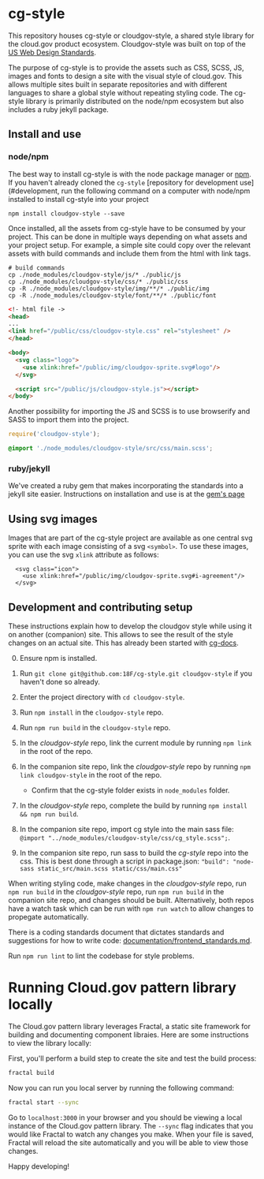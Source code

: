 # cg-style
This repository houses cg-style or cloudgov-style, a shared style library for the cloud.gov product ecosystem. Cloudgov-style was built on top of the [US Web Design Standards](https://github.com/18F/web-design-standards).

The purpose of cg-style is to provide the assets such as CSS, SCSS, JS, images and fonts to design a site with the visual style of cloud.gov. This allows multiple sites built in separate repositories and with different languages to share a global style without repeating styling code. The cg-style library is primarily distributed on the node/npm ecosystem but also includes a ruby jekyll package.

## Install and use
### node/npm
The best way to install cg-style is with the node package manager or [npm](https://www.npmjs.com/). If you haven't already cloned the `cg-style` [repository for development use](#development, run the following command on a computer with node/npm installed to install cg-style into your project

```
npm install cloudgov-style --save
```

Once installed, all the assets from cg-style have to be consumed by your project. This can be done in multiple ways depending on what assets and your project setup. For example, a simple site could copy over the relevant assets with build commands and include them from the html with link tags.

```
# build commands
cp ./node_modules/cloudgov-style/js/* ./public/js
cp ./node_modules/cloudgov-style/css/* ./public/css
cp -R ./node_modules/cloudgov-style/img/**/* ./public/img
cp -R ./node_modules/cloudgov-style/font/**/* ./public/font
```

```html
<!- html file ->
<head>
...
<link href="/public/css/cloudgov-style.css" rel="stylesheet" />
</head>

<body>
  <svg class="logo">
    <use xlink:href="/public/img/cloudgov-sprite.svg#logo"/>
  </svg>

  <script src="/public/js/cloudgov-style.js"></script>
</body>
```

Another possibility for importing the JS and SCSS is to use browserify and SASS to import them into the project.

```js
require('cloudgov-style');
```

```css
@import './node_modules/cloudgov-style/src/css/main.scss';
```

### ruby/jekyll
We've created a ruby gem that makes incorporating the standards into a jekyll site easier. Instructions on installation and use is at the [gem's page](https://github.com/18F/cg-style-gem)

## Using svg images
Images that are part of the cg-style project are available as one central svg sprite with each image consisting of a svg `<symbol>`. To use these images, you can use the svg `xlink` attribute as follows:
```
  <svg class="icon">
    <use xlink:href="/public/img/cloudgov-sprite.svg#i-agreement"/>
  </svg>
```

<a name="development" id="development"></a>
## Development and contributing setup
These instructions explain how to develop the cloudgov style while using it on another (companion) site. This allows to see the result of the style changes on an actual site. This has already been started with [cg-docs](https://github.com/18F/cg-docs/tree/style-initial_setup).

0. Ensure npm is installed.
0. Run `git clone git@github.com:18F/cg-style.git cloudgov-style` if you haven't done so already.
0. Enter the project directory with `cd cloudgov-style`.
0. Run `npm install` in the `cloudgov-style` repo.
0. Run `npm run build` in the `cloudgov-style` repo.
0. In the *cloudgov-style* repo, link the current module by running `npm link` in the root of the repo.
0. In the companion site repo, link the *cloudgov-style* repo by running `npm link cloudgov-style` in the root of the repo.

   - Confirm that the cg-style folder exists in `node_modules` folder.

0. In the *cloudgov-style* repo, complete the build by running `npm install && npm run build`.
0. In the companion site repo, import cg style into the main sass file: `@import "../node_modules/cloudgov-style/css/cg_style.scss";`.
0. In the companion site repo, run sass to build the *cg-style* repo into the css. This is best done through a script in package.json: `"build": "node-sass static_src/main.scss static/css/main.css"`

When writing styling code, make changes in the *cloudgov-style* repo, run `npm run build` in the *cloudgov-style* repo, run `npm run build` in the companion site repo, and changes should be built. Alternatively, both repos have a watch task which can be run with `npm run watch` to allow changes to propegate automatically.

There is a coding standards document that dictates standards and suggestions for how to write code: [documentation/frontend_standards.md](documentation/frontend_standards.md).

Run `npm run lint` to lint the codebase for style problems.

# Running Cloud.gov pattern library locally
The Cloud.gov pattern library leverages Fractal, a static site framework for building and documenting component libraies. Here are some instructions to view the library locally:

First, you'll perform a build step to create the site and test the build process:

```sh
fractal build
```

Now you can run you local server by running the following command:

```sh
fractal start --sync
```

Go to `localhost:3000` in your browser and you should be viewing a local instance of the Cloud.gov pattern library. The `--sync` flag indicates that you would like Fractal to watch any changes you make. When your file is saved, Fractal will reload the site automatically and you will be able to view those changes.

Happy developing!

